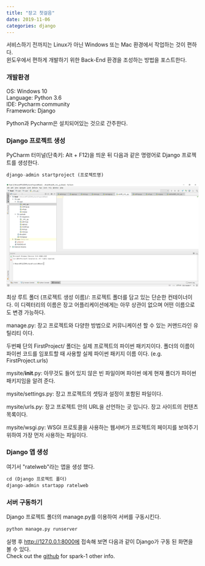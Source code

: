 ```yaml
---
title: "장고 첫걸음"
date: 2019-11-06
categories: django
---
```


서비스하기 전까지는 Linux가 아닌 Windows 또는 Mac 환경에서 작업하는 것이 편하다. <br/>
윈도우에서 편하게 개발하기 위한 Back-End 환경을 조성하는 방법을 포스트한다.


### 개발환경
OS: Windows 10 <br/>
Language: Python 3.6 <br/>
IDE: Pycharm community <br/>
Framework: Django

Python과 Pycharm은 설치되어있는 것으로 간주한다.

### Django 프로젝트 생성
PyCharm 터미널(단축키: Alt + F12)을 띄운 뒤 다음과 같은 명령어로 Django 프로젝트를 생성한다.

```python
django-admin startproject (프로젝트명)
```

![1](/img/django-first/1.png)

최상 루트 폴더 (프로젝트 생성 이름)/: 프로젝트 폴더를 담고 있는 단순한 컨테이너이다. 이 디렉터리의 이름은 장고 어플리케이션에게는 아무 상관이 없으며 어떤 이름으로도 변경 가능하다.

manage.py: 장고 프로젝트와 다양한 방법으로 커뮤니케이션 할 수 있는 커맨드라인 유틸리티 이다. 

두번째 단의 FirstProject/ 폴더는 실제 프로젝트의 파이썬 패키지이다. 폴더의 이름이 파이썬 코드를 임포트할 때 사용할 실제 파이썬 패키지 이름 이다. (e.g. FirstProject.urls)

mysite/__init__.py: 아무것도 들어 있지 않은 빈 파일이며 파이썬 에게 현재 폴더가 파이썬 패키지임을 알려 준다. 

mysite/settings.py: 장고 프로젝트의 셋팅과 설정이 포함된 파일이다.

mysite/urls.py: 장고 프로젝트 안의 URL을 선언하는 곳 입니다. 장고 사이트의 컨텐츠 목록이다.

mysite/wsgi.py: WSGI 프로토콜을 사용하는 웹서버가 프로젝트의 페이지를 보여주기 위하여 가장 먼저 사용하는 파일이다. 

### Django 앱 생성

여기서 "ratelweb"라는 앱을 생성 했다.

```python
cd (Django 프로젝트 폴더)
django-admin startapp ratelweb
```

### 서버 구동하기

Django 프로젝트 폴더의 manage.py를 이용하여 서버를 구동시킨다.

```python
python manage.py runserver
```

실행 후 http://127.0.0.1:8000에 접속해 보면 다음과 같이 Django가 구동 된 화면을 볼 수 있다.
<br/>
Check out the [github] for spark-1 other info. 

[github]:   https://github.com/spark-1
